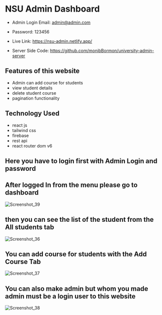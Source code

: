 # NSU Admin Dashboard

* Admin Login Email: admin@admin.com
* Password: 123456

* Live Link: https://nsu-admin.netlify.app/
* Server Side Code: https://github.com/monibBormon/university-admin-server

## Features of this website

* Admin can add course for students
* view student details
* delete student course
* pagination functionality

## Technology Used

* react js
* tailwind css
* firebase
* rest api
* react router dom v6

## Here you have to login first with Admin Login and password

## After logged In from the menu please go to dashboard

![Screenshot_39](https://user-images.githubusercontent.com/86865043/147498716-1abcf172-0112-468e-9430-3897f5eb7506.png)

## then you can see the list of the student from the  All students tab

![Screenshot_36](https://user-images.githubusercontent.com/86865043/147498764-75402b12-ddb2-4691-8c12-c66bc977783f.png)

## You can add course for students with the Add Course Tab

![Screenshot_37](https://user-images.githubusercontent.com/86865043/147498800-1ef5bb92-06c9-4246-92bc-d537b6cfbeee.png)

## You can also make admin but whom you made admin must be a login user to this website
![Screenshot_38](https://user-images.githubusercontent.com/86865043/147498858-3c38439b-d076-4734-b603-f251cfc60f67.png)
